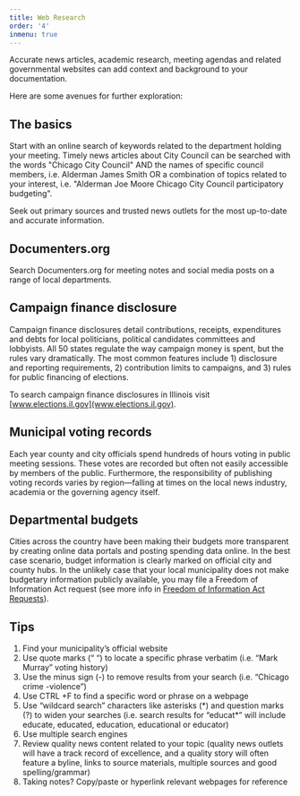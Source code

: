 ```yaml
---
title: Web Research
order: '4'
inmenu: true
---
```

Accurate news articles, academic research, meeting agendas and related governmental websites can add context and background to your documentation. 

Here are some avenues for further exploration:

## The basics

Start with an online search of keywords related to the department holding your meeting. Timely news articles about City Council can be searched with the words "Chicago City Council" AND the names of specific council members, i.e. Alderman James Smith OR a combination of topics related to your interest, i.e. "Alderman Joe Moore Chicago City Council participatory budgeting".

Seek out primary sources and trusted news outlets for the most up-to-date and accurate information.

## Documenters.org

Search Documenters.org for meeting notes and social media posts on a range of local departments.

## Campaign finance disclosure

Campaign finance disclosures detail contributions, receipts, expenditures and debts for local politicians, political candidates committees and lobbyists. All 50 states regulate the way campaign money is spent, but the rules vary dramatically. The most common features include 1) disclosure and reporting requirements, 2) contribution limits to campaigns, and 3) rules for public financing of elections.

To search campaign finance disclosures in Illinois visit [www.elections.il.gov](www.elections.il.gov).

## Municipal voting records

Each year county and city officials spend hundreds of hours voting in public meeting sessions. These votes are recorded but often not easily accessible by members of the public. Furthermore, the responsibility of publishing voting records varies by region—falling at times on the local news industry, academia or the governing agency itself.

## Departmental budgets

Cities across the country have been making their budgets more transparent by creating online data portals and posting spending data online. In the best case scenario, budget information is clearly marked on official city and county hubs. In the unlikely case that your local municipality does not make budgetary information publicly available, you may file a Freedom of Information Act request (see more info in [Freedom of Information Act Requests](/resources/freedom-of-information-act-requests/)).

## Tips

1. Find your municipality’s official website
2. Use quote marks (“ “) to locate a specific phrase verbatim (i.e. “Mark Murray” voting history)
3. Use the minus sign (-) to remove results from your search (i.e. “Chicago crime -violence”)
4. Use CTRL +F to find a specific word or phrase on a webpage
5. Use “wildcard search” characters like asterisks (\*) and question marks (?) to widen your searches (i.e. search results for “educat\*” will include educate, educated, education, educational or educator)
6. Use multiple search engines
7. Review quality news content related to your topic (quality news outlets will have a track record of excellence, and a quality story will often feature a byline, links to source materials, multiple sources and good spelling/grammar)
8. Taking notes? Copy/paste or hyperlink relevant webpages for reference
